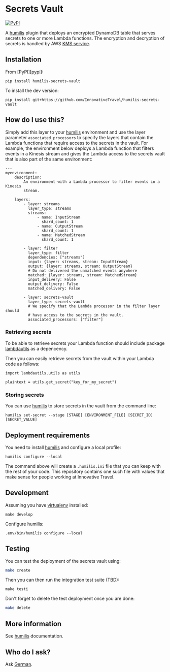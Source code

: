 Secrets Vault
==================

[![PyPI](https://img.shields.io/pypi/v/humilis-filter.svg?style=flat)](https://pypi.python.org/pypi/humilis-secrets-vault)

A [humilis][humilis] plugin that deploys an encrypted DynamoDB table that
serves secrets to one or more Lambda functions. The encryption and decryption
of secrets is handled by AWS [KMS service][kms].

[humilis]: https://github.com/InnovativeTravel/humilis
[kms]: https://aws.amazon.com/kms/
[dynamodb]: https://aws.amazon.com/dynamodb/


## Installation

From [PyPI][pypi]:

```
pip install humilis-secrets-vault
```

To install the dev version:

```
pip install git+https://github.com/InnovativeTravel/humilis-secrets-vault
```


## How do I use this?

Simply add this layer to your [humilis][humilis] environment and use the
layer parameter `associated_processors` to specify the layers that contain
the Lambda functions that require access to the secrets in the vault. For
example, the environment below deploys a Lambda function that filters events
in a Kinesis stream and gives the Lambda access to the secrets vault that is 
also part of the same environment:

```
---
myenvironment:
    description:
        An environment with a Lambda processor to filter events in a Kinesis
        stream.

    layers:
        - layer: streams
          layer_type: streams
          streams:
              - name: InputStream
                shard_count: 1
              - name: OutputStream
                shard_count: 1
              - name: MatchedStream
                shard_count: 1

        - layer: filter
          layer_type: filter
          dependencies: ["streams"]
          input: {layer: streams, stream: InputStream}
          output: {layer: streams, stream: OutputStream}
          # Do not delivered the unmatched events anywhere
          matched: {layer: streams, stream: MatchedStream}
          input_delivery: False
          output_delivery: False
          matched_delivery: False

        - layer: secrets-vault
          layer_type: secrets-vault
          # We specify that the Lambda processor in the filter layer should
          # have access to the secrets in the vault.
          associated_processors: ["filter"]
```



### Retrieving secrets 

To be able to retrieve secrets your Lambda function should include
package [lambdautils][lambdautils] as a depencency.

[lambdautils]: https://github.com/InnovativeTravel/humilis-lambdautils

Then you can easily retrieve secrets from the vault within your Lambda code as
follows:

```
import lambdautils.utils as utils

plaintext = utils.get_secret("key_for_my_secret")

```


### Storing secrets

You can use [humilis][humilis] to store secrets in the vault from the command
line:

```
humilis set-secret --stage [STAGE] [ENVIRONMENT_FILE] [SECRET_ID] [SECRET_VALUE]
```


## Deployment requirements

You need to install [humilis][humilis] and configure a local profile:

```
humilis configure --local
```

The command above will create a `.humilis.ini` file that you can keep with the
rest of your code. This repository contains one such file with values that make
sense for people working at Innovative Travel.


## Development

Assuming you have [virtualenv][venv] installed:

[venv]: https://virtualenv.readthedocs.org/en/latest/

```
make develop
```

Configure humilis:

```
.env/bin/humilis configure --local
```


## Testing

You can test the deployment of the secrets vault using:

```bash
make create
```

Then you can then run the integration test suite (TBD):

```
make testi
```

Don't forget to delete the test deployment once you are done:

```bash
make delete
```


## More information

See [humilis][humilis] documentation.

[humilis]: https://github.com/InnovativeTravel/humilis/blob/master/README.md


## Who do I ask?

Ask [German](mailto:german@innovativetravel.eu).
